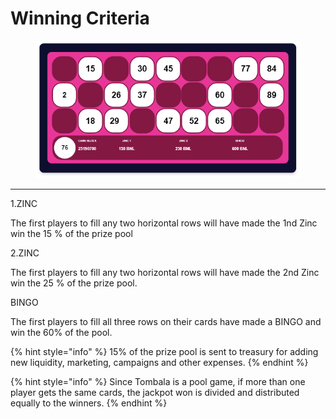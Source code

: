 # Winning Criteria



<figure><img src="../.gitbook/assets/Group 150.png" alt=""><figcaption></figcaption></figure>

****

1.ZINC

The first players to fill any two horizontal rows will have made the 1nd Zinc win the 15 % of the prize pool



2.ZINC

The first players to fill any two horizontal rows will have made the 2nd Zinc win the 25 % of the prize pool.

BINGO

The first players to fill all three rows on their cards have made a BINGO and win the 60% of the pool.

{% hint style="info" %}
15% of the prize pool is sent to treasury for adding new liquidity, marketing, campaigns and other expenses.
{% endhint %}

{% hint style="info" %}
Since Tombala is a pool game, if more than one player gets the same cards, the jackpot won is divided and distributed equally to the winners.
{% endhint %}
